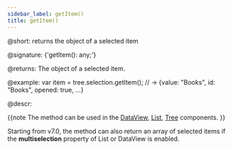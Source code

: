 ```yaml
---
sidebar_label: getItem()
title: getItem()
---          
```


@short: returns the object of a selected item

@signature: {'getItem(): any;'}

@returns:
The object of a selected item.

@example:
var item = tree.selection.getItem();
// -> {value: "Books", id: "Books", opened: true, …}

@descr:

{{note The method can be used in the [DataView](dataview/usage_selection.md), [List](list/usage_selection.md), [Tree](tree/usage_selection.md) components. }}

Starting from v7.0, the method can also return an array of selected items if the **multiselection** property of List or DataView is enabled.
